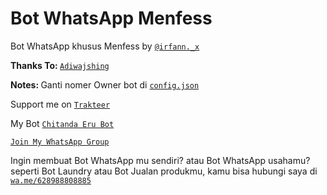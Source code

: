 # Bot WhatsApp Menfess
Bot WhatsApp khusus Menfess by [`@irfann._x`](https://instagram.com/irfann._x)

<b>Thanks To: </b>[`Adiwajshing`](https://github.com/adiwajshing)

<b>Notes: </b>Ganti nomer Owner bot di [`config.json`](config.json)

Support me on [`Trakteer`](https://trakteer.id/rtwone)

My Bot [`Chitanda Eru Bot`](https://s.id/chitandabot)

[`Join My WhatsApp Group`](https://chat.whatsapp.com/GfRg426F0RtE5s0XzFI6Oc)

Ingin membuat Bot WhatsApp mu sendiri? atau Bot WhatsApp usahamu? seperti Bot Laundry atau Bot Jualan produkmu, kamu bisa hubungi saya di [`wa.me/628988808885`](https://wa.me/628988808885)

